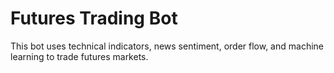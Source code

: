 # Futures Trading Bot

This bot uses technical indicators, news sentiment, order flow, and machine learning to trade futures markets.